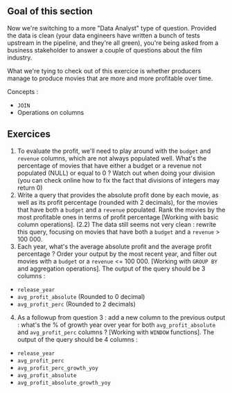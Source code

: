## Goal of this section

Now we're switching to a more "Data Analyst" type of question. Provided the data is clean (your data engineers have written a bunch of tests upstream in the pipeline, and they're all green), you're being asked from a business stakeholder to answer a couple of questions about the film industry. 

What we're tying to check out of this exercice is whether producers manage to produce movies that are more and more profitable over time. 

Concepts : 
- `JOIN`
- Operations on columns

## Exercices

1. To evaluate the profit, we'll need to play around with the `budget` and `revenue` columns, which are not always populated well. What's the percentage of movies that have either a budget or a revenue not populated (NULL) or equal to 0 ? Watch out when doing your division (you can check online how to fix the fact that divisions of integers may return 0)
2. Write a query that provides the absolute profit done by each movie, as well as its profit percentage (rounded with 2 decimals), for the movies that have both a `budget` and a `revenue` populated. Rank the movies by the most profitable ones in terms of profit percentage [Working with basic column operations]. (2.2) The data still seems not very clean : rewrite this query, focusing on movies that have both a `budget` and a `revenue` > 100 000.
3. Each year, what's the average absolute profit and the average profit percentage ? Order your output by the most recent year, and filter out movies with a `budget` or a `revenue` <= 100 000. [Working with `GROUP BY` and aggregation operations]. The output of the query should be 3 columns :
  - `release_year`
  - `avg_profit_absolute` (Rounded to 0 decimal)
  - `avg_profit_perc` (Rounded to 2 decimals)
4. As a followup from question 3 : add a new column to the previous output : what's the % of growth year over year for both `avg_profit_absolute` and `avg_profit_perc` columns ? [Working with `WINDOW` functions]. The output of the query should be 4 columns :
  - `release_year`
  - `avg_profit_perc`
  - `avg_profit_perc_growth_yoy`
  - `avg_profit_absolute`
  - `avg_profit_absolute_growth_yoy`
